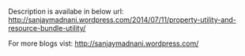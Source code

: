 Description is availabe in below url:
http://sanjaymadnani.wordpress.com/2014/07/11/property-utility-and-resource-bundle-utility/

For more blogs vist:
http://sanjaymadnani.wordpress.com/
